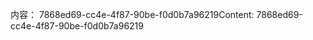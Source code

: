 <span data-ttu-id="4dcc5-101">内容： 7868ed69-cc4e-4f87-90be-f0d0b7a96219</span><span class="sxs-lookup"><span data-stu-id="4dcc5-101">Content: 7868ed69-cc4e-4f87-90be-f0d0b7a96219</span></span>